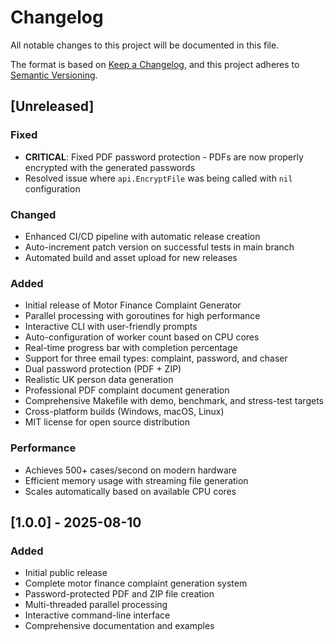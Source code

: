 # Changelog

All notable changes to this project will be documented in this file.

The format is based on [Keep a Changelog](https://keepachangelog.com/en/1.0.0/),
and this project adheres to [Semantic Versioning](https://semver.org/spec/v2.0.0.html).

## [Unreleased]

### Fixed

- **CRITICAL**: Fixed PDF password protection - PDFs are now properly encrypted with the generated passwords
- Resolved issue where `api.EncryptFile` was being called with `nil` configuration

### Changed

- Enhanced CI/CD pipeline with automatic release creation
- Auto-increment patch version on successful tests in main branch
- Automated build and asset upload for new releases

### Added

- Initial release of Motor Finance Complaint Generator
- Parallel processing with goroutines for high performance
- Interactive CLI with user-friendly prompts
- Auto-configuration of worker count based on CPU cores
- Real-time progress bar with completion percentage
- Support for three email types: complaint, password, and chaser
- Dual password protection (PDF + ZIP)
- Realistic UK person data generation
- Professional PDF complaint document generation
- Comprehensive Makefile with demo, benchmark, and stress-test targets
- Cross-platform builds (Windows, macOS, Linux)
- MIT license for open source distribution

### Performance

- Achieves 500+ cases/second on modern hardware
- Efficient memory usage with streaming file generation
- Scales automatically based on available CPU cores

## [1.0.0] - 2025-08-10

### Added

- Initial public release
- Complete motor finance complaint generation system
- Password-protected PDF and ZIP file creation
- Multi-threaded parallel processing
- Interactive command-line interface
- Comprehensive documentation and examples
